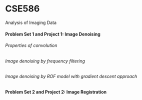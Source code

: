 # CSE586
Analysis of Imaging Data

#### Problem Set 1 and Project 1: Image Denoising
###### Properties of convolution
###### Image denoising by frequency filtering
###### Image denoising by ROF model with gradient descent approach

#### Problem Set 2 and Project 2: Image Registration
